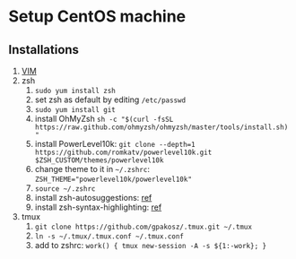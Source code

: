 # Setup CentOS machine

## Installations
  1. [VIM](https://book.fib1123.com/vim/install.html)
  1. zsh
      1. `sudo yum install zsh`
      1. set zsh as default by editing `/etc/passwd`
      1. `sudo yum install git`
      1. install OhMyZsh `sh -c "$(curl -fsSL https://raw.github.com/ohmyzsh/ohmyzsh/master/tools/install.sh)"`
      1. install PowerLevel10k: `git clone --depth=1 https://github.com/romkatv/powerlevel10k.git $ZSH_CUSTOM/themes/powerlevel10k`
      1. change theme to it in `~/.zshrc`: `ZSH_THEME="powerlevel10k/powerlevel10k"`
      1. `source ~/.zshrc`
      1. install zsh-autosuggestions: [ref](https://github.com/zsh-users/zsh-autosuggestions/blob/master/INSTALL.md#oh-my-zsh)
      1. install zsh-syntax-highlighting: [ref](https://github.com/zsh-users/zsh-syntax-highlighting/blob/master/INSTALL.md#oh-my-zsh)
  1. tmux
      1. `git clone https://github.com/gpakosz/.tmux.git ~/.tmux`
      1. `ln -s ~/.tmux/.tmux.conf ~/.tmux.conf`
      1. add to zshrc: `work() { tmux new-session -A -s ${1:-work}; }`
